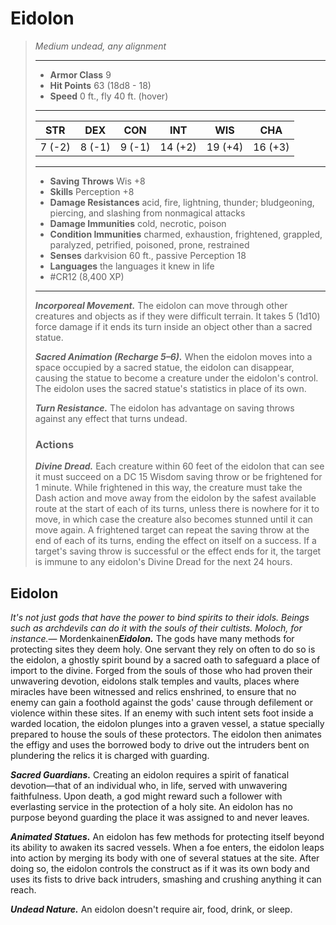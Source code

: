 # Eidolon
>*Medium undead, any alignment*
>___
>- **Armor Class** 9
>- **Hit Points** 63 (18d8 - 18)
>- **Speed** 0 ft., fly 40 ft. (hover)
>___
>|STR|DEX|CON|INT|WIS|CHA|
>|:---:|:---:|:---:|:---:|:---:|:---:|
>|7 (-2)|8 (-1)|9 (-1)|14 (+2)|19 (+4)|16 (+3)|
>___
>- **Saving Throws** Wis +8
>- **Skills** Perception +8
>- **Damage Resistances** acid, fire, lightning, thunder; bludgeoning, piercing, and slashing from nonmagical attacks
>- **Damage Immunities** cold, necrotic, poison
>- **Condition Immunities** charmed, exhaustion, frightened, grappled, paralyzed, petrified, poisoned, prone, restrained
>- **Senses** darkvision 60 ft., passive Perception 18
>- **Languages** the languages it knew in life
>- #CR12 (8,400 XP)
>___
>***Incorporeal Movement.*** The eidolon can move through other creatures and objects as if they were difficult terrain. It takes 5 (1d10) force damage if it ends its turn inside an object other than a sacred statue.  
>
>***Sacred Animation (Recharge 5–6).*** When the eidolon moves into a space occupied by a sacred statue, the eidolon can disappear, causing the statue to become a creature under the eidolon's control. The eidolon uses the sacred statue's statistics in place of its own.  
>
>***Turn Resistance.*** The eidolon has advantage on saving throws against any effect that turns undead.  
>
>### Actions
>***Divine Dread.*** Each creature within 60 feet of the eidolon that can see it must succeed on a DC 15 Wisdom saving throw or be frightened for 1 minute. While frightened in this way, the creature must take the Dash action and move away from the eidolon by the safest available route at the start of each of its turns, unless there is nowhere for it to move, in which case the creature also becomes stunned until it can move again. A frightened target can repeat the saving throw at the end of each of its turns, ending the effect on itself on a success. If a target's saving throw is successful or the effect ends for it, the target is immune to any eidolon's Divine Dread for the next 24 hours.

## Eidolon

*It's not just gods that have the power to bind spirits to their idols. Beings such as archdevils can do it with the souls of their cultists. Moloch, for instance.*— Mordenkainen***Eidolon.*** The gods have many methods for protecting sites they deem holy. One servant they rely on often to do so is the eidolon, a ghostly spirit bound by a sacred oath to safeguard a place of import to the divine. Forged from the souls of those who had proven their unwavering devotion, eidolons stalk temples and vaults, places where miracles have been witnessed and relics enshrined, to ensure that no enemy can gain a foothold against the gods' cause through defilement or violence within these sites. If an enemy with such intent sets foot inside a warded location, the eidolon plunges into a graven vessel, a statue specially prepared to house the souls of these protectors. The eidolon then animates the effigy and uses the borrowed body to drive out the intruders bent on plundering the relics it is charged with guarding.

***Sacred Guardians.*** Creating an eidolon requires a spirit of fanatical devotion—that of an individual who, in life, served with unwavering faithfulness. Upon death, a god might reward such a follower with everlasting service in the protection of a holy site. An eidolon has no purpose beyond guarding the place it was assigned to and never leaves.

***Animated Statues.*** An eidolon has few methods for protecting itself beyond its ability to awaken its sacred vessels. When a foe enters, the eidolon leaps into action by merging its body with one of several statues at the site. After doing so, the eidolon controls the construct as if it was its own body and uses its fists to drive back intruders, smashing and crushing anything it can reach.

***Undead Nature.*** An eidolon doesn't require air, food, drink, or sleep.